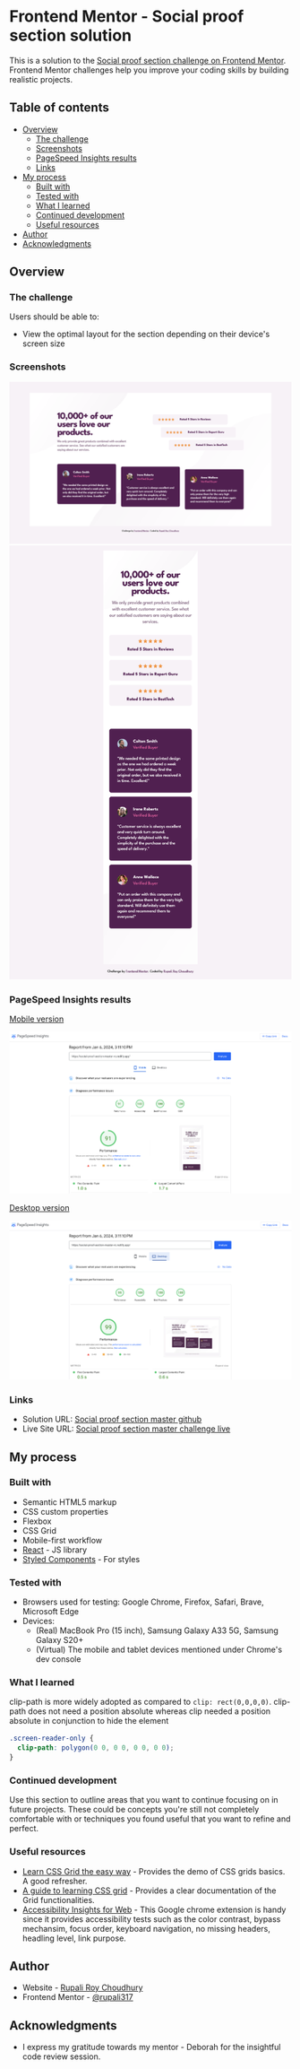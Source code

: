 # Frontend Mentor - Social proof section solution

This is a solution to the [Social proof section challenge on Frontend Mentor](https://www.frontendmentor.io/challenges/social-proof-section-6e0qTv_bA). Frontend Mentor challenges help you improve your coding skills by building realistic projects.

## Table of contents

- [Overview](#overview)
  - [The challenge](#the-challenge)
  - [Screenshots](#screenshots)
  - [PageSpeed Insights results](#pagespeed-insights-results)
  - [Links](#links)
- [My process](#my-process)
  - [Built with](#built-with)
  - [Tested with](#tested-with)
  - [What I learned](#what-i-learned)
  - [Continued development](#continued-development)
  - [Useful resources](#useful-resources)
- [Author](#author)
- [Acknowledgments](#acknowledgments)

## Overview

### The challenge

Users should be able to:

- View the optimal layout for the section depending on their device's screen size

### Screenshots

![Social proof section master desktop](./public/images/Social-proof-section-master-desktop.png)
![Social proof section master mobile](./public/images/Social-proof-section-master-mobile.png)

### PageSpeed Insights results

[Mobile version](https://pagespeed.web.dev/analysis/https-social-proof-section-master-rc-netlify-app/xldzag2tuw?form_factor=mobile)

![PageSpeed insights mobile](./public/images/Page-speed-insights-mobile.png)

[Desktop version](https://pagespeed.web.dev/analysis/https-social-proof-section-master-rc-netlify-app/xldzag2tuw?form_factor=desktop)

![PageSpeed insights desktop](./public/images/Page-speed-insights-desktop.png)

### Links

- Solution URL: [Social proof section master github](https://github.com/rupali317/social-proof-section-master)
- Live Site URL: [Social proof section master challenge live](https://social-proof-section-master-rc.netlify.app/)

## My process

### Built with

- Semantic HTML5 markup
- CSS custom properties
- Flexbox
- CSS Grid
- Mobile-first workflow
- [React](https://reactjs.org/) - JS library
- [Styled Components](https://styled-components.com/) - For styles

### Tested with

- Browsers used for testing: Google Chrome, Firefox, Safari, Brave, Microsoft Edge
- Devices:
  - (Real) MacBook Pro (15 inch), Samsung Galaxy A33 5G, Samsung Galaxy S20+
  - (Virtual) The mobile and tablet devices mentioned under Chrome's dev console

### What I learned

clip-path is more widely adopted as compared to `clip: rect(0,0,0,0)`. clip-path does not need a position absolute whereas clip needed a position absolute in conjunction to hide the element

```css
.screen-reader-only {
  clip-path: polygon(0 0, 0 0, 0 0, 0 0);
}
```

### Continued development

Use this section to outline areas that you want to continue focusing on in future projects. These could be concepts you're still not completely comfortable with or techniques you found useful that you want to refine and perfect.

### Useful resources

- [Learn CSS Grid the easy way](https://www.youtube.com/watch?v=rg7Fvvl3taU&ab_channel=KevinPowell) - Provides the demo of CSS grids basics. A good refresher.
- [A guide to learning CSS grid](https://learncssgrid.com/) - Provides a clear documentation of the Grid functionalities.
- [Accessibility Insights for Web](https://chromewebstore.google.com/detail/accessibility-insights-fo/pbjjkligggfmakdaogkfomddhfmpjeni) - This Google chrome extension is handy since it provides accessibility tests such as the color contrast, bypass mechansim, focus order, keyboard navigation, no missing headers, headling level, link purpose.

## Author

- Website - [Rupali Roy Choudhury](https://www.linkedin.com/in/rupali-rc/)
- Frontend Mentor - [@rupali317](https://www.frontendmentor.io/profile/rupali317)

## Acknowledgments

- I express my gratitude towards my mentor - Deborah for the insightful code review session.
